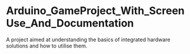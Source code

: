 # Arduino_GameProject_With_ScreenUse_And_Documentation
 A project aimed at understanding the basics of integrated hardware solutions and how to utilise them.
